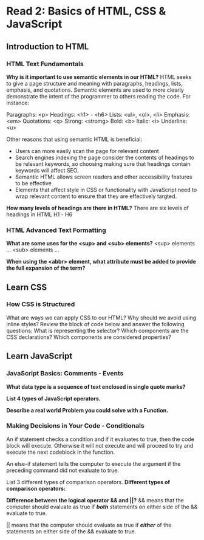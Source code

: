 # Read 2: Basics of HTML, CSS & JavaScript

## Introduction to HTML

### HTML Text Fundamentals

**Why is it important to use semantic elements in our HTML?**
HTML seeks to give a page structure and meaning with paragraphs, headings, lists, emphasis, and quotations. Semantic elements are used to more clearly demonstrate the intent of the programmer to others reading the code. For instance:

Paragraphs: \<p>
Headings: \<h1> - \<h6>
Lists: \<ul>, \<ol>, \<li>
Emphasis: \<em>
Quotations: \<q>
Strong: \<stromg>
Bold: \<b>
Italic: \<i>
Underline: \<u>

Other reasons that using semantic HTML is beneficial:

- Users can more easily scan the page for relevant content
- Search engines indexing the page consider the contents of headings to be relevant keywords, so choosing making sure that headings contain keywords will affect SEO.
- Semantic HTML allows screen readers and other accessibility features to be effective
- Elements that affect style in CSS or functionality with JavaScript need to wrap relevant content to ensure that they are effectively targted.

**How many levels of headings are there in HTML?**
There are six levels of headings in HTML H1 - H6

### HTML Advanced Text Formatting

**What are some uses for the \<sup> and \<sub> elements?**
\<sup> elements ...
\<sub> elements ...

**When using the \<abbr> element, what attribute must be added to provide the full expansion of the term?**

## Learn CSS

### How CSS is Structured

What are ways we can apply CSS to our HTML?
Why should we avoid using inline styles?
Review the block of code below and answer the following questions:
What is representing the selector?
Which components are the CSS declarations?
Which components are considered properties?

## Learn JavaScript

### JavaScript Basics: Comments - Events

**What data type is a sequence of text enclosed in single quote marks?**


**List 4 types of JavaScript operators.**


**Describe a real world Problem you could solve with a Function.**


### Making Decisions in Your Code - Conditionals

An if statement checks a condition and if it evaluates to true, then the code block will execute. Otherwise it will not execute and will proceed to try and execute the next codeblock in the function.

An else-if statement tells the computer to execute the argument if the preceding command did not evaluate to true.

List 3 different types of comparison operators.
**Different types of comparison operators:**

**Difference between the logical operator && and ||?**
&& means that the computer should evaluate as true if ***both*** statements on either side of the && evaluate to true.

|| means that the computer should evaluate as true if ***either*** of the statements on either side of the && evaluate to true.